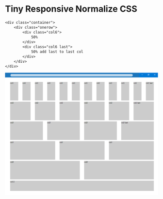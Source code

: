 # Tiny Responsive Normalize CSS

    <div class="container">
        <div class="onerow">
            <div class="col6">
                50%
            </div>
            <div class="col6 last">
                50% add last to last col
            </div>
        </div>
    </div>



![Screenshot](https://raw.githubusercontent.com/LabuschagneB/Responsive-Clint-CSS/master/image.png)